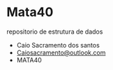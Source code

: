 # Mata40
repositorio de estrutura de dados 
- Caio Sacramento dos santos
- Caiosacramento@outlook.com
- MATA40
